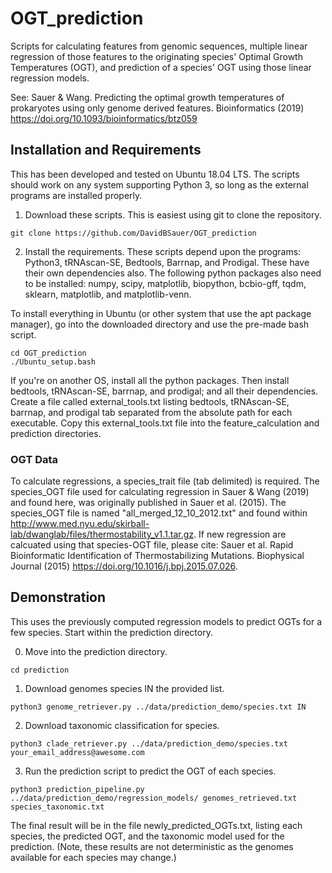 # OGT_prediction
Scripts for calculating features from genomic sequences, multiple linear regression of those features to the originating species' Optimal Growth Temperatures (OGT), and prediction of a species' OGT using those linear regression models. 

See: Sauer & Wang. Predicting the optimal growth temperatures of prokaryotes using only genome derived features. Bioinformatics (2019) https://doi.org/10.1093/bioinformatics/btz059

## Installation and Requirements
This has been developed and tested on Ubuntu 18.04 LTS. The scripts should work on any system supporting Python 3, so long as the external programs are installed properly.

1. Download these scripts. This is easiest using git to clone the repository.
```
git clone https://github.com/DavidBSauer/OGT_prediction
```

2. Install the requirements.
These scripts depend upon the programs: Python3, tRNAscan-SE, Bedtools, Barrnap, and Prodigal. These have their own dependencies also.
The following python packages also need to be installed: numpy, scipy, matplotlib, biopython, bcbio-gff, tqdm, sklearn, matplotlib, and matplotlib-venn.

To install everything in Ubuntu (or other system that use the apt package manager), go into the downloaded directory and use the pre-made bash script. 
```
cd OGT_prediction
./Ubuntu_setup.bash
```
If you're on another OS, install all the python packages. Then install bedtools, tRNAscan-SE, barrnap, and prodigal; and all their dependencies. Create a file called external_tools.txt listing bedtools, tRNAscan-SE, barrnap, and prodigal tab separated from the absolute path for each executable. Copy this external_tools.txt file into the feature_calculation and prediction directories.

### OGT Data
To calculate regressions, a species_trait file (tab delimited) is required. The species_OGT file used for calculating regression in  Sauer & Wang (2019) and found here, was originally published in Sauer et al. (2015). The species_OGT file is named "all_merged_12_10_2012.txt" and found within http://www.med.nyu.edu/skirball-lab/dwanglab/files/thermostability_v1.1.tar.gz. If new regression are calcuated using that species-OGT file, please cite: Sauer et al. Rapid Bioinformatic Identification of Thermostabilizing Mutations. Biophysical Journal (2015) https://doi.org/10.1016/j.bpj.2015.07.026.

## Demonstration
This uses the previously computed regression models to predict OGTs for a few species. Start within the prediction directory.

0. Move into the prediction directory.
```
cd prediction
```

1. Download genomes species IN the provided list.
```
python3 genome_retriever.py ../data/prediction_demo/species.txt IN
```

2. Download taxonomic classification for species.
```
python3 clade_retriever.py ../data/prediction_demo/species.txt your_email_address@awesome.com
```

3. Run the prediction script to predict the OGT of each species.
```
python3 prediction_pipeline.py ../data/prediction_demo/regression_models/ genomes_retrieved.txt species_taxonomic.txt
```
The final result will be in the file newly_predicted_OGTs.txt, listing each species, the predicted OGT, and the taxonomic model used for the prediction. (Note, these results are not deterministic as the genomes available for each species may change.)
